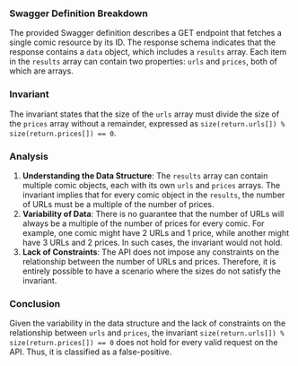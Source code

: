 ### Swagger Definition Breakdown
The provided Swagger definition describes a GET endpoint that fetches a single comic resource by its ID. The response schema indicates that the response contains a `data` object, which includes a `results` array. Each item in the `results` array can contain two properties: `urls` and `prices`, both of which are arrays. 

### Invariant
The invariant states that the size of the `urls` array must divide the size of the `prices` array without a remainder, expressed as `size(return.urls[]) % size(return.prices[]) == 0`. 

### Analysis
1. **Understanding the Data Structure**: The `results` array can contain multiple comic objects, each with its own `urls` and `prices` arrays. The invariant implies that for every comic object in the `results`, the number of URLs must be a multiple of the number of prices. 
2. **Variability of Data**: There is no guarantee that the number of URLs will always be a multiple of the number of prices for every comic. For example, one comic might have 2 URLs and 1 price, while another might have 3 URLs and 2 prices. In such cases, the invariant would not hold. 
3. **Lack of Constraints**: The API does not impose any constraints on the relationship between the number of URLs and prices. Therefore, it is entirely possible to have a scenario where the sizes do not satisfy the invariant. 

### Conclusion
Given the variability in the data structure and the lack of constraints on the relationship between `urls` and `prices`, the invariant `size(return.urls[]) % size(return.prices[]) == 0` does not hold for every valid request on the API. Thus, it is classified as a false-positive.
